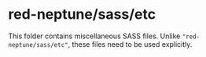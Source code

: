 # red-neptune/sass/etc

This folder contains miscellaneous SASS files. Unlike `"red-neptune/sass/etc"`, these files
need to be used explicitly.
